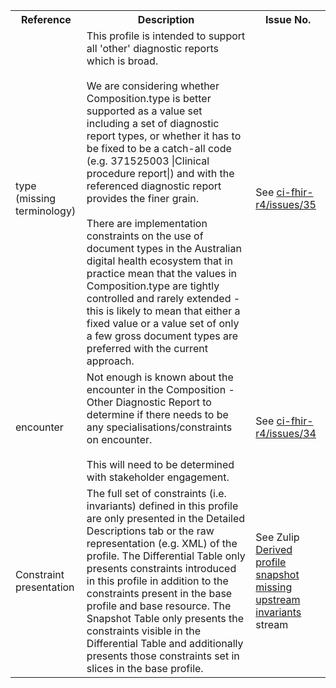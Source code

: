 <table class="list" width="100%">
<tbody>
  <tr>
    <th>Reference</th>
    <th>Description</th>
    <th>Issue No.</th>
  </tr>
  <tr>
      <td>type (missing terminology)</td>
      <td>This profile is intended to support all 'other' diagnostic reports which is broad.<br/><br/>
      We are considering whether Composition.type is better supported as a value set including a set of diagnostic report types, or whether it has to be fixed to be a catch-all code (e.g. 371525003 |Clinical procedure report|) and with the referenced diagnostic report provides the finer grain.<br/><br/>
      There are implementation constraints on the use of document types in the Australian digital health ecosystem that in practice mean that the values in Composition.type are tightly controlled and rarely extended - this is likely to mean that either a fixed value or a value set of only a few gross document types are preferred with the current approach.
      </td>
      <td>See <a href="https://github.com/AuDigitalHealth/ci-fhir-r4/issues/35">ci-fhir-r4/issues/35</a></td>
  </tr>
  <tr>
      <td>encounter</td>
      <td>Not enough is known about the encounter in the Composition - Other Diagnostic Report to determine if there needs to be any specialisations/constraints on encounter.<br/><br/>
      This will need to be determined with stakeholder engagement.</td>
      <td>See <a href="https://github.com/AuDigitalHealth/ci-fhir-r4/issues/34">ci-fhir-r4/issues/34</a></td>
  </tr>
  <tr>
      <td>Constraint presentation</td>
      <td>The full set of constraints (i.e. invariants) defined in this profile are only presented in the Detailed Descriptions tab or the raw representation (e.g. XML) of the profile. The Differential Table only presents constraints introduced in this profile in addition to the constraints present in the base profile and base resource. The Snapshot Table only presents the constraints visible in the Differential Table and additionally presents those constraints set in slices in the base profile.</td>
      <td>See Zulip <a href="https://chat.fhir.org/#narrow/stream/179252-IG-creation/topic/Derived.20profile.20snapshot.20missing.20upstream.20invariants">Derived profile snapshot missing upstream invariants</a> stream</td>
  </tr>
 </tbody>
</table>
